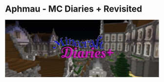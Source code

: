 Aphmau - MC Diaries + Revisited
===============================

![image](images/Aphmau%20-%20MC%20Diaries%20+/mcdiaries-title.png)